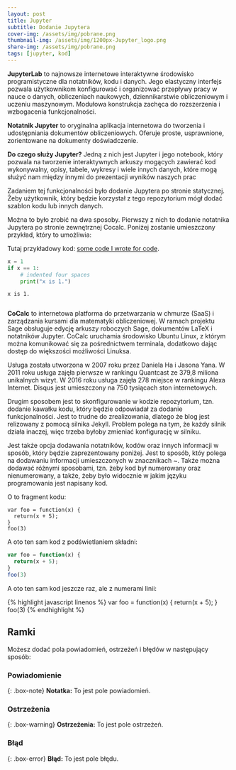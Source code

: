 ```yaml
---
layout: post
title: Jupyter 
subtitle: Dodanie Jupytera
cover-img: /assets/img/pobrane.png
thumbnail-img: /assets/img/1200px-Jupyter_logo.png
share-img: /assets/img/pobrane.png
tags: [jupyter, kod]
---
```


**JupyterLab** to najnowsze internetowe interaktywne środowisko programistyczne dla notatników, kodu i danych. Jego elastyczny interfejs pozwala użytkownikom konfigurować i organizować przepływy pracy w nauce o danych, obliczeniach naukowych, dziennikarstwie obliczeniowym i uczeniu maszynowym. Modułowa konstrukcja zachęca do rozszerzenia i wzbogacenia funkcjonalności.

**Notatnik Jupyter** to oryginalna aplikacja internetowa do tworzenia i udostępniania dokumentów obliczeniowych. Oferuje proste, usprawnione, zorientowane na dokumenty doświadczenie.

**Do czego służy Jupyter?** 
Jedną z nich jest Jupyter i jego notebook, który pozwala na tworzenie interaktywnych arkuszy mogących zawierać kod wykonywalny, opisy, tabele, wykresy i wiele innych danych, które mogą służyć nam między innymi do prezentacji wyników naszych prac

Zadaniem tej funkcjonalności było dodanie Jupytera po stronie statycznej. Żeby użytkownik, który będzie korzystał z tego repozytorium mógł dodać szablon kodu lub innych danych.  

Można to było zrobić na dwa sposoby. Pierwszy z nich to dodanie notatnika Jupytera po stronie zewnętrznej Cocalc. Poniżej zostanie umieszczony przykład, który to umożliwia: 

Tutaj przykładowy kod: [some code I wrote for code](code.md).

```python
x = 1
if x == 1:
    # indented four spaces
    print("x is 1.")
```

    x is 1.



```python

```

**CoCalc** to internetowa platforma do przetwarzania w chmurze (SaaS) i zarządzania kursami dla matematyki obliczeniowej. W ramach projektu Sage obsługuje edycję arkuszy roboczych Sage, dokumentów LaTeX i notatników Jupyter. CoCalc uruchamia środowisko Ubuntu Linux, z którym można komunikować się za pośrednictwem terminala, dodatkowo dając dostęp do większości możliwości Linuksa. 

Usługa została utworzona w 2007 roku przez Daniela Ha i Jasona Yana. W 2011 roku usługa zajęła pierwsze w rankingu Quantcast ze 379,8 miliona unikalnych wizyt. W 2016 roku usługa zajęła 278 miejsce w rankingu Alexa Internet. Disqus jest umieszczony na 750 tysiącach ston internetowych.

Drugim sposobem jest to skonfigurowanie w kodzie repozytorium, tzn. dodanie kawałku kodu, który będzie odpowiadał za dodanie funkcjonalności. Jest to trudne do zrealizowania, dlatego że blog jest relizowany z pomocą silnika Jekyll. Problem polega na tym, że każdy silnik działa inaczej, więc trzeba byłoby zmieniać konfigurację w silniku. 

Jest także opcja dodawania notatników, kodów oraz innych informacji w sposób, który będzie zaprezentowany poniżej. Jest to sposób, któy polega na dodawaniu informacji umieszczonych w znacznikach ~. Także można dodawać różnymi sposobami, tzn. żeby kod był numerowany oraz nienumerowany, a także, żeby było widocznie w jakim języku programowania jest napisany kod.


O to fragment kodu:

~~~
var foo = function(x) {
  return(x + 5);
}
foo(3)
~~~

A oto ten sam kod z podświetlaniem składni:

```javascript
var foo = function(x) {
  return(x + 5);
}
foo(3)
```

A oto ten sam kod jeszcze raz, ale z numerami linii:

{% highlight javascript linenos %}
var foo = function(x) {
  return(x + 5);
}
foo(3)
{% endhighlight %}

## Ramki
Możesz dodać pola powiadomień, ostrzeżeń i błędów w następujący sposób:

### Powiadomienie

{: .box-note}
**Notatka:** To jest pole powiadomień.

### Ostrzeżenia

{: .box-warning}
**Ostrzeżenia:** To jest pole ostrzeżeń.

### Błąd

{: .box-error}
**Błąd:** To jest pole błędu.

